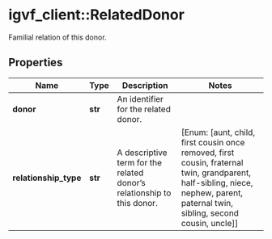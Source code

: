 # igvf_client::RelatedDonor

Familial relation of this donor.

## Properties
Name | Type | Description | Notes
------------ | ------------- | ------------- | -------------
**donor** | **str** | An identifier for the related donor. | 
**relationship_type** | **str** | A descriptive term for the related donor’s relationship to this donor. | [Enum: [aunt, child, first cousin once removed, first cousin, fraternal twin, grandparent, half-sibling, niece, nephew, parent, paternal twin, sibling, second cousin, uncle]] 


